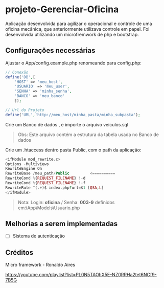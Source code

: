 # projeto-Gerenciar-Oficina

Aplicação desenvolvida para agilizar o operacional e controle de uma oficina mecânica, que anteriormente utilizava controle em papel.
Foi desenvolvida utilizando um microfremwork de 
php e bootstrap.

## Configurações necessárias

Ajustar o App/config.example.php renomeando para config.php:

```php
// Conexão
define('DB',[
	'HOST' => 'meu_host',
	'USUARIO' => 'meu_user',
	'SENHA' => 'minha_senha',
	'BANCO' => 'meu_banco'
	]);

// Url do Projeto
define('URL','http://meu_host/minha_pasta/minha_subpasta');
```

Crie um Banco de dados , e importe o arquivo veiculos.sql
> Obs: Este arquivo contém a estrutura da tabela usada no Banco de dados


Crie um .htaccess dentro pasta Public, com o path da aplicação:

```php
<ifModule mod_rewrite.c>
Options -Multiviews
RewriteEngine On
RewriteBase /meu_path/Public         <==========
RewriteCond %{REQUEST_FILENAME} !-d
RewriteCond %{REQUEST_FILENAME} !-f
RewriteRule ^(.+)$ index.php?url=$1 [QSA,L]
</ifModule>
```

> Nota: Login: **oficina** / Senha: **003-9** definidos em:\App\Models\Usuario.php    

## Melhorias a serem implementadas

- [ ] Sistema de autenticação  

## Créditos

Micro framework - Ronaldo Aires

https://youtube.com/playlist?list=PL0N5TAOhX5E-NZ0RRHa2tet6NCf9-7B5G
